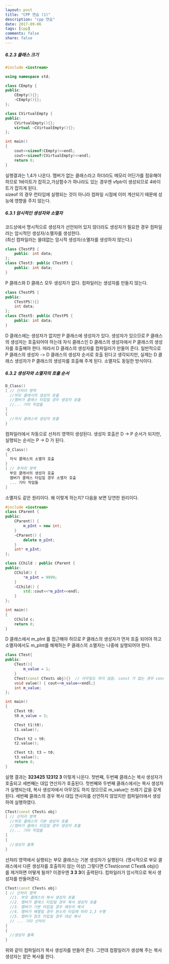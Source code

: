 ```yaml
---
layout: post
title: "CPP 연습 (1)"
description: "cpp 연습"
date: 2017-09-06
tags: [cpp]
comments: false
share: false
---
```


##### 6.2.3 클래스 크기
```cpp
#include <iostream>

using namespace std;

class CEmpty {
public:
    CEmpty(){};
    ~CEmpty(){};
};

class CVirtualEmpty {
public:
    CVirtualEmpty(){};
    virtual ~CVirtualEmpty(){};
};

int main()
{
    cout<<sizeof(CEmpty)<<endl;
    cout<<sizeof(CVirtualEmpty)<<endl;
    return 0;
}
```
실행결과는 1,4가 나온다.
멤버가 없는 클래스라고 하더라도 메모리 어딘가를 점유해야 하므로 1바이트가 잡히고,가상함수가 하나라도 있는 경우엔 vfptr이 생성되므로 4바이트가 잡히게 된다.  
sizeof 의 경우 런타임에 실행되는 것이 아니라 컴파일 시점에 이미 계산되기 때문에 성능에 영향을 주지 않는다.


##### 6.3.1 암시적인 생성자와 소멸자

코드상에서 명시적으로 생성자가 선언되어 있지 않더라도 생성자가 필요한 경우 컴파일러는 암시적인 생성자/소멸자를 생성한다.  
(최신 컴파일러는 쓸데없는 암시적 생성자/소멸자를 생성하지 않는다.)

```cpp
class CTestP3 {
    public: int data;
};
class CTest3: public CTestP3 {
    public: int data;
}
```

P 클래스와 D 클래스 모두 생성자가 없다. 컴파일러는 생성자를 만들지 않는다.

```cpp
class CTestP5 {
public: 
    CTestP5(){} 
    int data;
};
class CTest5: public CTestP5 {
    public: int data;
}
```
D 클래스에는 생성자가 없지만 P 클래스에 생성자가 있다. 생성자가 있으므로 P 클래스의 생성자는 호출되어야 하는데 자식 클래스인 D 클래스의 생성자에서 P 클래스의 생성자를 호출해야 한다. 
따라서 D 클래스의 생성자를 컴파일러가 만들어 준다. 일반적으로 P 클래스의 생성자 -> D 클래스의 생성자 순서로 호출 된다고 생각되지만, 실제는 D 클래스 생성자가 P 클래스의 생성자를 호출해 주게 된다.
소멸자도 동일한 방식이다. 


##### 6.3.2 생성자와 소멸자의 호출 순서

```cpp
D_Class()
[ // 선처리 영역
  //부모 클래서의 생성자 호출
  //멤버가 클래스 타입일 경우 생성자 호출
  //... 기타 작업들
]
{
  //자식 클래스의 생성자 호출
}
```
컴파일러에서 자동으로 선처리 영역이 생성된다. 
생성자 호출은 D -> P 순서가 되지만, 실행되는 순서는 P -> D 가 된다.


```cpp
~D_Class()
{
  자식 클래스의 소멸자 호출
}
[ // 후처리 영역
  부모 클래서의 생성자 호출
  멤버가 클래스 타입일 경우 소멸자 호출
  ... 기타 작업들
]

```
소멸자도 같은 원리이다.
왜 이렇게 하는지? 다음을 보면 당연한 원리이다.
```cpp
#include <iostream>
class CParent {
public:
    CParent() {
        m_pInt = new int;
    }
    ~CParent() {
        delete m_pInt;
    }
    int* m_pInt;
};

class CChild : public CParent {
public:
    CChild() {
        *m_pInt = 9999;
    }
    ~CChild() {
        std::cout<<*m_pInt<<endl;
    }
};

int main()
{
    CChild c;
    return 0;
}
```
D 클래스에서 m_pInt 를 접근해야 하므로 P 클래스의 생성자가 먼저 호출 되어야 하고
소멸자에서도 m_pInt를 해제하는 P 클래스의 소멸자는 나중에 실행되어야 한다.


```cpp
class CTest{
public:
    CTest(){
        m_value = 1;
    }
    CTest(const CTest& obj){}  // 아무일도 하지 않음. const 가 없는 경우 const 객체를 전달 받을 수 없음.
    void value() { cout<<m_value<<endl;}
    int m_value;
};

int main()
{
    CTest t0;
    t0.m_value = 3;

    CTest t1(t0);
    t1.value();

    CTest t2 = t0;
    t2.value();

    CTest t3; t3 = t0;
    t3.value();
    return 0;
}
```
실행 결과는 **323425   12312   3** 이렇게 나온다. 첫번째, 두번째 클래스는 복사 생성자가 호출되고 세번째는 대입 연산자가 호출된다.
첫번째와 두번째 클래스에서는 복사 생성자가 실행되는데, 복사 생성자에서 아무것도 하지 않으므로 m_value는 쓰레기 값을 갖게 된다.
세번째 클래스의 경우 복사 대입 연사자를 선언하지 않았지만 컴파일러에서 생성하여 실행하였다.
```cpp
CTest(const CTest& obj)
[ // 선처리 영역
  //부모 클래스의 기본 생성자 호출
  //멤버가 클래스 타입일 경우 생성자 호출
  //... 기타 작업들
]
{
  //생성자 블록
}
```
선처리 영역에서 실행되는 부모 클래스는 기본 생성자가 실행된다. (명시적으로 부모 클래스에서 다른 생성자를 호출하지 않는 이상)
그렇다면 CTest(const CTest& obj){} 를 제거하면 어떻게 될까? 이경우엔 **3 3 3**이 출력된다. 컴파일러가 암시적으로 복사 생성자를 만들어준다.

```cpp
CTest(const CTest& obj)
[ // 선처리 영역
  //1. 부모 클래스의 복사 생성자 호출
  //2. 멤버가 클래스 타입일 경우 복사 생성자 호출
  //3. 멤버가 기본 타입일 경우 메모리 복사
  //4. 멤버가 배열일 경우 원소의 타입에 따라 2,3 수행
  //5. 멤버가 참조 타입일 경우 대상 복사
  // ... 기타 선처리
]
{
  //생성자 블록
}
```
위와 같이 컴파일러가 복사 생성자를 만들어 준다. 그런데 컴팡일러가 생성해 주는 복사 생성자는 얕은 복사를 한다.
